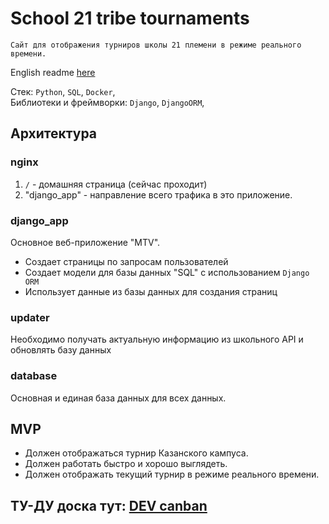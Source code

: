 # School 21 tribe tournaments
    Сайт для отображения турниров школы 21 племени в режиме реального времени.

English readme [here](./README.md) <br>

Стек: `Python`, `SQL`, `Docker`, <br>
Библиотеки и фреймворки: `Django`, `DjangoORM`, <br>


## Архитектура
### nginx
1. `/` - домашняя страница (сейчас проходит) <br> 
2. "django_app" - направление всего трафика в это приложение.

### django_app
Основное веб-приложение "MTV". 
- Создает страницы по запросам пользователей
- Создает модели для базы данных "SQL" с использованием `Django ORM`
- Использует данные из базы данных для создания страниц

### updater
Необходимо получать актуальную информацию из школьного API и обновлять базу данных

### database
Основная и единая база данных для всех данных.

## MVP
- Должен отображаться турнир Казанского кампуса. 
- Должен работать быстро и хорошо выглядеть.
- Должен отображать текущий турнир в режиме реального времени.

## ТУ-ДУ доска тут: [DEV canban](https://github.com/users/drveles/projects/6/views/1)